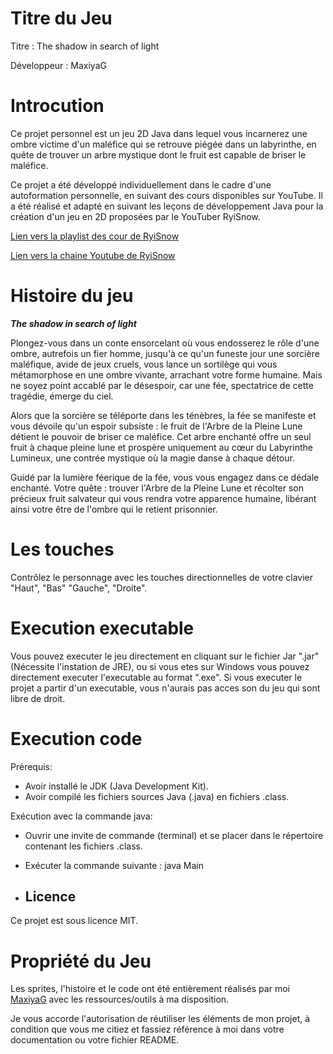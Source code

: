 
# Titre du Jeu 
Titre : The shadow in search of light

Développeur : MaxiyaG
# Introcution

Ce projet personnel est un jeu 2D Java dans lequel vous incarnerez une ombre victime d'un maléfice qui se retrouve piégée dans un labyrinthe, en quête de trouver un arbre mystique dont le fruit est capable de briser le maléfice.

Ce projet a été développé individuellement dans le cadre d'une autoformation personnelle, en suivant des cours disponibles sur YouTube. Il a été réalisé et adapté en suivant les leçons de développement Java pour la création d'un jeu en 2D proposées par le YouTuber RyiSnow.


[Lien vers la playlist des cour de RyiSnow](https://www.youtube.com/watch?v=om59cwR7psI&list=PL_QPQmz5C6WUF-pOQDsbsKbaBZqXj4qSq)

[Lien vers la chaine Youtube de RyiSnow](https://www.youtube.com/@RyiSnow/videos)

# Histoire du jeu

***The shadow in search of light***

Plongez-vous dans un conte ensorcelant où vous endosserez le rôle d'une ombre, autrefois un fier homme, jusqu'à ce qu'un funeste jour une sorcière maléfique, avide de jeux cruels, vous lance un sortilège qui vous métamorphose en une ombre vivante, arrachant votre forme humaine. Mais ne soyez point accablé par le désespoir, car une fée, spectatrice de cette tragédie, émerge du ciel.
                

Alors que la sorcière se téléporte dans les ténèbres, la fée se manifeste et vous dévoile qu'un espoir subsiste : le fruit de l'Arbre de la Pleine Lune détient le pouvoir de briser ce maléfice. Cet arbre enchanté offre un seul fruit à chaque pleine lune et prospère uniquement au cœur du Labyrinthe Lumineux, une contrée mystique où la magie danse à chaque détour.


Guidé par la lumière féerique de la fée, vous vous engagez dans ce dédale enchanté. Votre quête : trouver l'Arbre de la Pleine Lune et récolter son précieux fruit salvateur qui vous rendra votre apparence humaine, libérant ainsi votre être de l'ombre qui le retient prisonnier.

# Les touches

Contrôlez le personnage avec les touches directionnelles de votre clavier "Haut", "Bas" "Gauche", "Droite".

# Execution executable

Vous pouvez executer le jeu directement en cliquant sur le fichier Jar ".jar" (Nécessite l'instation de JRE), ou si vous etes sur Windows vous pouvez directement executer l'executable au format ".exe".
Si vous executer le projet a partir d'un executable, vous n'aurais pas acces son du jeu qui sont libre de droit.

# Execution code 

Prérequis:

- Avoir installé le JDK (Java Development Kit).
- Avoir compilé les fichiers sources Java (.java) en fichiers .class.

Exécution avec la commande java:

- Ouvrir une invite de commande (terminal) et se placer dans le répertoire contenant les fichiers .class.

- Exécuter la commande suivante : java Main

- ## Licence
Ce projet est sous licence MIT.

# Propriété du Jeu 
Les sprites, l'histoire et le code ont été entièrement réalisés par moi [MaxiyaG](https://github.com/MaxiyaG) avec les ressources/outils à ma disposition.

Je vous accorde l'autorisation de réutiliser les éléments de mon projet, à condition que vous me citiez et fassiez référence à moi dans votre documentation ou votre fichier README.  
